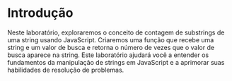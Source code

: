 # Introdução

Neste laboratório, exploraremos o conceito de contagem de substrings de uma string usando JavaScript. Criaremos uma função que recebe uma string e um valor de busca e retorna o número de vezes que o valor de busca aparece na string. Este laboratório ajudará você a entender os fundamentos da manipulação de strings em JavaScript e a aprimorar suas habilidades de resolução de problemas.

